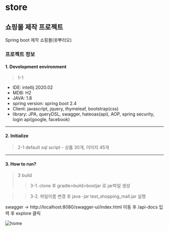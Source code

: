# store

## 쇼핑몰 제작 프로젝트
Spring boot 제작 쇼핑몰(옷뿌리오)

### 프로젝트 정보
  #### 1. Development environment
  > 1-1 
  * IDE: intellij 2020.02
  * MDB: H2
  * JAVA: 1.8
  * spring version: spring boot 2.4 
  * Client: javascript, jquery, thymeleaf, bootstrap(css)
  * library: 
        JPA, queryDSL, swagger, hateoas(api), AOP, spring security, login api(google, facebook) 

****
  #### 2. Initialize
  >   2-1 default sql script
      - 상품 30개, 이미지 45개

****
  
  #### 3. How to run?
  >3 build 
  >>3-1. clone 후 gradle>build>bootjar 로 jar파일 생성 
  
  >>3-2. 파일이름 변경 후 java -jar test_shopping_mall.jar 실행 
  
  swagger  -> http://localhost:8080/swagger-ui/index.html 이동 후 /api-docs 입력 후 explore 클릭
  
  ![home](https://user-images.githubusercontent.com/13414116/102690874-cd57dd00-424b-11eb-99ab-e886f4e29654.png)

